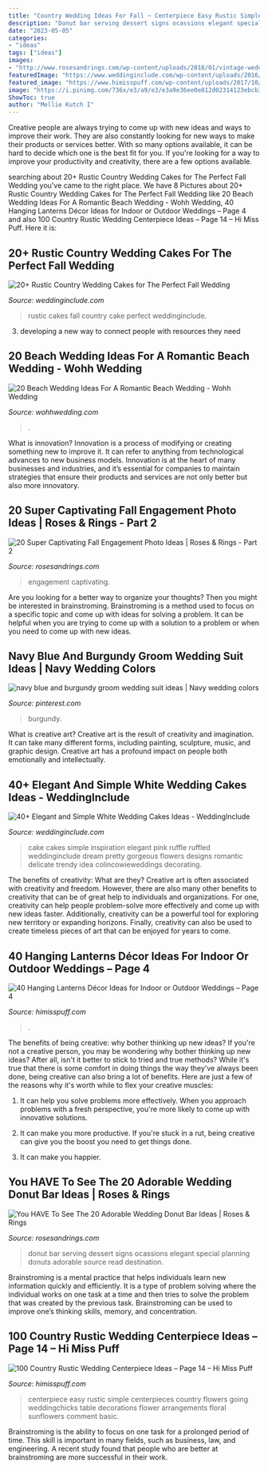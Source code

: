```yaml
---
title: "Country Wedding Ideas For Fall ~ Centerpiece Easy Rustic Simple Centerpieces Country Flowers Going Weddingchicks Table Decorations Flower Arrangements Floral Sunflowers Comment Basic"
description: "Donut bar serving dessert signs ocassions elegant special planning donuts adorable source read destination"
date: "2023-05-05"
categories:
- "ideas"
tags: ["ideas"]
images:
- "http://www.rosesandrings.com/wp-content/uploads/2018/01/vintage-wedding-donut-bar.jpg"
featuredImage: "https://www.weddinginclude.com/wp-content/uploads/2016/08/Beautiful-all-white-wedding-cake-600x900.jpg"
featured_image: "https://www.himisspuff.com/wp-content/uploads/2017/10/Hanging-lantern-wedding-decor-33.jpg"
image: "https://i.pinimg.com/736x/e3/a9/e3/e3a9e36ee0e812d02314123ebcb3c5ce.jpg"
ShowToc: true
author: "Mellie Kutch I"
---
```



Creative people are always trying to come up with new ideas and ways to improve their work. They are also constantly looking for new ways to make their products or services better. With so many options available, it can be hard to decide which one is the best fit for you. If you're looking for a way to improve your productivity and creativity, there are a few options available.

	

		
searching about 20+ Rustic Country Wedding Cakes for The Perfect Fall Wedding you've came to the right place. We have 8 Pictures about 20+ Rustic Country Wedding Cakes for The Perfect Fall Wedding like 20 Beach Wedding Ideas For A Romantic Beach Wedding - Wohh Wedding, 40 Hanging Lanterns Décor Ideas for Indoor or Outdoor Weddings – Page 4 and also 100 Country Rustic Wedding Centerpiece Ideas – Page 14 – Hi Miss Puff. Here it is:
		
    
## 20+ Rustic Country Wedding Cakes For The Perfect Fall Wedding

<img loading=lazy src="https://www.weddinginclude.com/wp-content/uploads/2016/07/rustic-white-wedding-cake-for-fall-wedding.jpg" onerror="this.onerror=null;this.src='https://tse1.mm.bing.net/th?id=OIP.1EuYYH50H1lpcpHsowa33wHaK8&amp;pid=15.1';" alt="20+ Rustic Country Wedding Cakes for The Perfect Fall Wedding">

_Source: weddinginclude.com_

>rustic cakes fall country cake perfect weddinginclude. 

	

3. developing a new way to connect people with resources they need 

    
## 20 Beach Wedding Ideas For A Romantic Beach Wedding - Wohh Wedding

<img loading=lazy src="https://www.wohhwedding.com/wp-content/uploads/2016/04/beach-wedding-reception-ideas.jpg" onerror="this.onerror=null;this.src='https://tse2.mm.bing.net/th?id=OIP.d23jxc6pE5xt-h8KvkBb-AHaK8&amp;pid=15.1';" alt="20 Beach Wedding Ideas For A Romantic Beach Wedding - Wohh Wedding">

_Source: wohhwedding.com_

>. 

	

What is innovation?
Innovation is a process of modifying or creating something new to improve it. It can refer to anything from technological advances to new business models. Innovation is at the heart of many businesses and industries, and it’s essential for companies to maintain strategies that ensure their products and services are not only better but also more innovatory.

    
## 20 Super Captivating Fall Engagement Photo Ideas | Roses &amp; Rings - Part 2

<img loading=lazy src="http://www.rosesandrings.com/wp-content/uploads/2018/05/Fall-engagement-photo-poses-and-photos-8.jpg" onerror="this.onerror=null;this.src='https://tse4.mm.bing.net/th?id=OIP.sNXbZb2efWbKqGu6QhtIqAHaLH&amp;pid=15.1';" alt="20 Super Captivating Fall Engagement Photo Ideas | Roses &amp; Rings - Part 2">

_Source: rosesandrings.com_

>engagement captivating. 

	

Are you looking for a better way to organize your thoughts? Then you might be interested in brainstroming. Brainstroming is a method used to focus on a specific topic and come up with ideas for solving a problem. It can be helpful when you are trying to come up with a solution to a problem or when you need to come up with new ideas.

    
## Navy Blue And Burgundy Groom Wedding Suit Ideas | Navy Wedding Colors

<img loading=lazy src="https://i.pinimg.com/736x/e3/a9/e3/e3a9e36ee0e812d02314123ebcb3c5ce.jpg" onerror="this.onerror=null;this.src='https://tse2.mm.bing.net/th?id=OIP.4ushzUqNQylWhJU1cLoULAHaLH&amp;pid=15.1';" alt="navy blue and burgundy groom wedding suit ideas | Navy wedding colors">

_Source: pinterest.com_

>burgundy. 

	

What is creative art?
Creative art is the result of creativity and imagination. It can take many different forms, including painting, sculpture, music, and graphic design. Creative art has a profound impact on people both emotionally and intellectually.

    
## 40+ Elegant And Simple White Wedding Cakes Ideas - WeddingInclude

<img loading=lazy src="https://www.weddinginclude.com/wp-content/uploads/2016/08/Beautiful-all-white-wedding-cake-600x900.jpg" onerror="this.onerror=null;this.src='https://tse1.mm.bing.net/th?id=OIP.vyYCRF8n8OI31irtTcJiigHaLH&amp;pid=15.1';" alt="40+ Elegant and Simple White Wedding Cakes Ideas - WeddingInclude">

_Source: weddinginclude.com_

>cake cakes simple inspiration elegant pink ruffle ruffled weddinginclude dream pretty gorgeous flowers designs romantic delicate trendy idea colincowieweddings decorating. 

	

The benefits of creativity: What are they?
Creative art is often associated with creativity and freedom. However, there are also many other benefits to creativity that can be of great help to individuals and organizations. For one, creativity can help people problem-solve more effectively and come up with new ideas faster. Additionally, creativity can be a powerful tool for exploring new territory or expanding horizons. Finally, creativity can also be used to create timeless pieces of art that can be enjoyed for years to come.

    
## 40 Hanging Lanterns Décor Ideas For Indoor Or Outdoor Weddings – Page 4

<img loading=lazy src="https://www.himisspuff.com/wp-content/uploads/2017/10/Hanging-lantern-wedding-decor-33.jpg" onerror="this.onerror=null;this.src='https://tse4.mm.bing.net/th?id=OIP.NxmGHOYML6nZ7IOTkcZvaADMEy&amp;pid=15.1';" alt="40 Hanging Lanterns Décor Ideas for Indoor or Outdoor Weddings – Page 4">

_Source: himisspuff.com_

>. 

	

The benefits of being creative: why bother thinking up new ideas?
If you're not a creative person, you may be wondering why bother thinking up new ideas? After all, isn't it better to stick to tried and true methods? While it's true that there is some comfort in doing things the way they've always been done, being creative can also bring a lot of benefits. Here are just a few of the reasons why it's worth while to flex your creative muscles:
1. It can help you solve problems more effectively. When you approach problems with a fresh perspective, you're more likely to come up with innovative solutions.

2. It can make you more productive. If you're stuck in a rut, being creative can give you the boost you need to get things done.

3. It can make you happier.

    
## You HAVE To See The 20 Adorable Wedding Donut Bar Ideas | Roses &amp; Rings

<img loading=lazy src="http://www.rosesandrings.com/wp-content/uploads/2018/01/vintage-wedding-donut-bar.jpg" onerror="this.onerror=null;this.src='https://tse2.mm.bing.net/th?id=OIP.NkpK6i9pS0rQro-rudlRagHaJ1&amp;pid=15.1';" alt="You HAVE To See The 20 Adorable Wedding Donut Bar Ideas | Roses &amp; Rings">

_Source: rosesandrings.com_

>donut bar serving dessert signs ocassions elegant special planning donuts adorable source read destination. 

	

Brainstroming is a mental practice that helps individuals learn new information quickly and efficiently. It is a type of problem solving where the individual works on one task at a time and then tries to solve the problem that was created by the previous task. Brainstroming can be used to improve one’s thinking skills, memory, and concentration.

    
## 100 Country Rustic Wedding Centerpiece Ideas – Page 14 – Hi Miss Puff

<img loading=lazy src="https://www.himisspuff.com/wp-content/uploads/2016/03/simple-rustic-wedding-centerpiece-ideas.jpg" onerror="this.onerror=null;this.src='https://tse2.mm.bing.net/th?id=OIP.kwlbXbqlw3T3B_-4crGk4wHaLH&amp;pid=15.1';" alt="100 Country Rustic Wedding Centerpiece Ideas – Page 14 – Hi Miss Puff">

_Source: himisspuff.com_

>centerpiece easy rustic simple centerpieces country flowers going weddingchicks table decorations flower arrangements floral sunflowers comment basic. 

	

Brainstroming is the ability to focus on one task for a prolonged period of time. This skill is important in many fields, such as business, law, and engineering. A recent study found that people who are better at brainstroming are more successful in their work.


